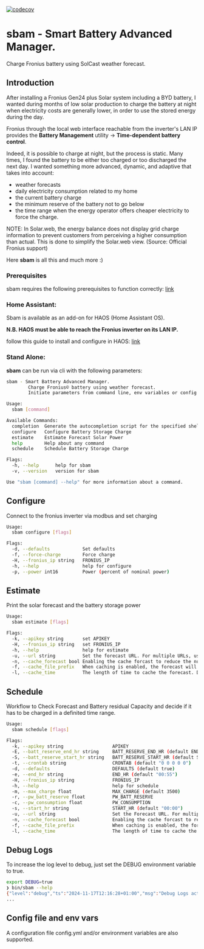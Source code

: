 [![codecov](https://codecov.io/gh/atbore-phx/sbam/graph/badge.svg?token=0fgSvHFiTx)](https://codecov.io/gh/atbore-phx/sbam)

# sbam - Smart Battery Advanced Manager.

Charge Fronius battery using SolCast weather forecast.

## Introduction

After installing a Fronius Gen24 plus Solar system including a BYD battery, I wanted during months of low solar production to charge the battery at night when electricity costs are generally lower, in order to use the stored energy during the day.

Fronius through the local web interface reachable from the inverter's LAN IP provides the **Battery Management** utility -> **Time-dependent battery control**.

Indeed, it is possible to charge at night, but the process is static. Many times, I found the battery to be either too charged or too discharged the next day. I wanted something more advanced, dynamic, and adaptive that takes into account:

- weather forecasts
- daily electricity consumption related to my home
- the current battery charge
- the minimum reserve of the battery not to go below
- the time range when the energy operator offers cheaper electricity to force the charge.

NOTE:
In Solar.web, the energy balance does not display grid charge information to prevent customers from perceiving a higher consumption than actual. This is done to simplify the Solar.web view. (Source: Official Fronius support)

Here **sbam** is all this and much more :)

### Prerequisites

sbam requires the following prerequisites to function correctly: [link](docs/prereq.md)

### Home Assistant:

Sbam is available as an add-on for HAOS (Home Assistant OS).

**N.B. HAOS must be able to reach the Fronius inverter on its LAN IP.**

follow this guide to install and configure in HAOS: [link](home-assistant/addons/sbam/DOCS.md)

### Stand Alone:

**sbam** can be run via cli with the following parameters:

```bash
sbam - Smart Battery Advanced Manager.
        Charge Fronius© battery using weather forecast.
        Initiate parameters from command line, env variables or config.yaml file.

Usage:
  sbam [command]

Available Commands:
  completion  Generate the autocompletion script for the specified shell
  configure   Configure Battery Storage Charge
  estimate    Estimate Forecast Solar Power
  help        Help about any command
  schedule    Schedule Battery Storage Charge

Flags:
  -h, --help      help for sbam
  -v, --version   version for sbam

Use "sbam [command] --help" for more information about a command.
```

## Configure

Connect to the fronius inverter via modbus and set charging

```bash
Usage:
  sbam configure [flags]

Flags:
  -d, --defaults            Set defaults
  -f, --force-charge        Force charge
  -H, --fronius_ip string   FRONIUS_IP
  -h, --help                help for configure
  -p, --power int16         Power (percent of nominal power)
```

## Estimate

Print the solar forecast and the battery storage power

```bash
Usage:
  sbam estimate [flags]

Flags:
  -k, --apikey string       set APIKEY
  -H, --fronius_ip string   set FRONIUS_IP
  -h, --help                help for estimate
  -u, --url string          Set the forecast URL. For multiple URLs, use a comma (,) to separate them
  -n, --cache_forecast bool Enabling the cache forcast to reduce the number of times we query the forecast URL. Defaults to false
  -f, --cache_file_prefix   When caching is enabled, the forecast will be saved locally to files with this prefix. Defaults to cached_forecast
  -l, --cache_time          The length of time to cache the forecast. Defaults to 7200 seconds
```

## Schedule

Workflow to Check Forecast and Battery residual Capacity and decide if it has to be charged in a definited time range.

```bash
Usage:
  sbam schedule [flags]

Flags:
  -k, --apikey string                  APIKEY
  -E, --batt_reserve_end_hr string     BATT_RESERVE_END_HR (default END_HR)
  -S, --batt_reserve_start_hr string   BATT_RESERVE_START_HR (default START_HR)
  -t, --crontab string                 CRONTAB (default "0 0 0 0 0")
  -d, --defaults                       DEFAULTS (default true)
  -e, --end_hr string                  END_HR (default "00:55")
  -H, --fronius_ip string              FRONIUS_IP
  -h, --help                           help for schedule
  -m, --max_charge float               MAX_CHARGE (default 3500)
  -r, --pw_batt_reserve float          PW_BATT_RESERVE
  -c, --pw_consumption float           PW_CONSUMPTION
  -s, --start_hr string                START_HR (default "00:00")
  -u, --url string                     Set the Forecast URL. For multiple URLs, use a comma (,) to separate them
  -n, --cache_forecast bool            Enabling the cache forcast to reduce the number of times we query the forecast URL. Defaults to false
  -f, --cache_file_prefix              When caching is enabled, the forecast will be saved locally to files with this prefix. Defaults to cached_forecast
  -l, --cache_time                     The length of time to cache the forecast. Defaults to 7200 seconds
```

## Debug Logs

To increase the log level to debug, just set the DEBUG environment variable to true.

```bash
export DEBUG=true
❯ bin/sbam --help
{"level":"debug","ts":"2024-11-17T12:16:28+01:00","msg":"Debug Logs activated: true"}
...
```

## Config file and env vars

A configuration file config.yml and/or environment variables are also supported.
